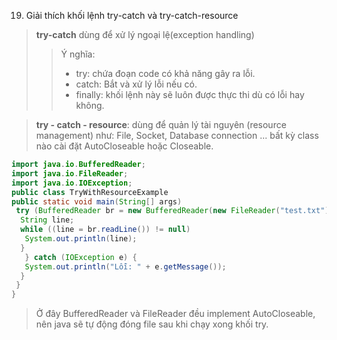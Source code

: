19. Giải thích khối lệnh try-catch và try-catch-resource
> **try-catch** dùng để xử lý ngoại lệ(exception handling)
>> Ý nghĩa:
 >>+ try: chứa đoạn code có khả năng gây ra lỗi.
>> + catch: Bắt và xử lý lỗi nếu có.
>> + finally: khối lệnh này sẽ luôn được thực thi dù có lỗi hay không.

> **try - catch - resource**: dùng để quản lý tài nguyên (resource management) như: File, Socket, Database connection ... bất kỳ class nào cài đặt AutoCloseable hoặc Closeable.

``` java
import java.io.BufferedReader;
import java.io.FileReader;
import java.io.IOException;
public class TryWithResourceExample
public static void main(String[] args)
 try (BufferedReader br = new BufferedReader(new FileReader("test.txt"))) {
  String line;
  while ((line = br.readLine()) != null) 
   System.out.println(line);
  }
   } catch (IOException e) {
   System.out.println("Lỗi: " + e.getMessage());
  }
 }
}
```
> Ở đây BufferedReader và FileReader đều implement AutoCloseable, nên java sẽ tự động đóng file sau khi chạy xong khối try.